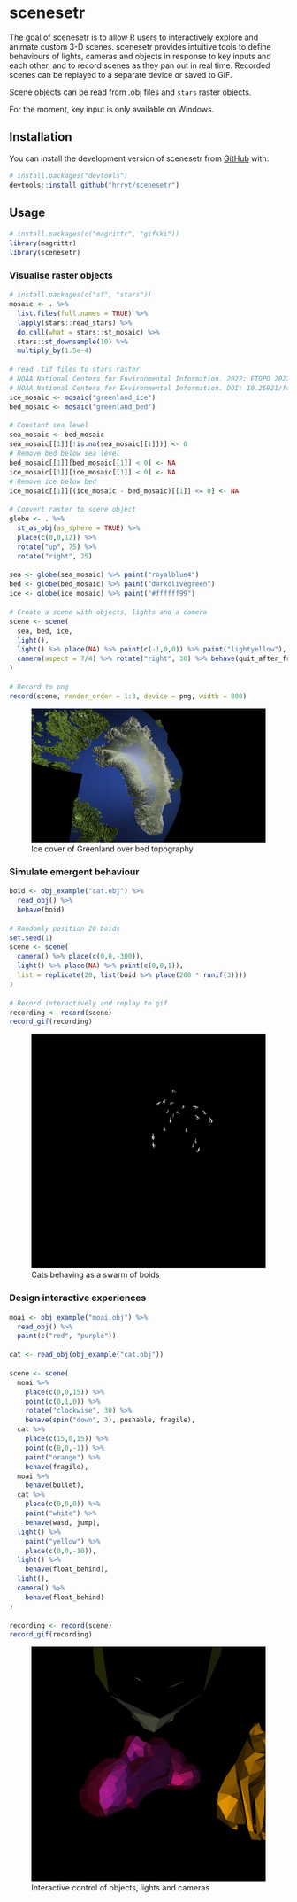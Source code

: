
<!-- README.md is generated from README.Rmd. Please edit that file -->

# scenesetr

<!-- badges: start -->
<!-- badges: end -->

The goal of scenesetr is to allow R users to interactively explore and
animate custom 3-D scenes. scenesetr provides intuitive tools to define
behaviours of lights, cameras and objects in response to key inputs and
each other, and to record scenes as they pan out in real time. Recorded
scenes can be replayed to a separate device or saved to GIF.

Scene objects can be read from .obj files and `stars` raster objects.

For the moment, key input is only available on Windows.

## Installation

You can install the development version of scenesetr from
[GitHub](https://github.com/) with:

``` r
# install.packages("devtools")
devtools::install_github("hrryt/scenesetr")
```

## Usage

``` r
# install.packages(c("magrittr", "gifski"))
library(magrittr)
library(scenesetr)
```

### Visualise raster objects

``` r
# install.packages(c("sf", "stars"))
mosaic <- . %>%
  list.files(full.names = TRUE) %>%
  lapply(stars::read_stars) %>%
  do.call(what = stars::st_mosaic) %>%
  stars::st_downsample(10) %>%
  multiply_by(1.5e-4)

# read .tif files to stars raster
# NOAA National Centers for Environmental Information. 2022: ETOPO 2022 15 Arc-Second Global Relief Model. 
# NOAA National Centers for Environmental Information. DOI: 10.25921/fd45-gt74. Accessed 01/03/2024.
ice_mosaic <- mosaic("greenland_ice")
bed_mosaic <- mosaic("greenland_bed")

# Constant sea level
sea_mosaic <- bed_mosaic
sea_mosaic[[1]][!is.na(sea_mosaic[[1]])] <- 0 
# Remove bed below sea level
bed_mosaic[[1]][bed_mosaic[[1]] < 0] <- NA 
ice_mosaic[[1]][ice_mosaic[[1]] < 0] <- NA
# Remove ice below bed
ice_mosaic[[1]][(ice_mosaic - bed_mosaic)[[1]] <= 0] <- NA

# Convert raster to scene object
globe <- . %>%
  st_as_obj(as_sphere = TRUE) %>%
  place(c(0,0,12)) %>%
  rotate("up", 75) %>%
  rotate("right", 25)

sea <- globe(sea_mosaic) %>% paint("royalblue4")
bed <- globe(bed_mosaic) %>% paint("darkolivegreen")
ice <- globe(ice_mosaic) %>% paint("#ffffff99")

# Create a scene with objects, lights and a camera
scene <- scene(
  sea, bed, ice,
  light(),
  light() %>% place(NA) %>% point(c(-1,0,0)) %>% paint("lightyellow"),
  camera(aspect = 7/4) %>% rotate("right", 30) %>% behave(quit_after_frame)
)

# Record to png
record(scene, render_order = 1:3, device = png, width = 800)
```

<figure>
<img src="man/figures/README-greenland.png"
alt="Ice cover of Greenland over bed topography" />
<figcaption aria-hidden="true">Ice cover of Greenland over bed
topography</figcaption>
</figure>

### Simulate emergent behaviour

``` r
boid <- obj_example("cat.obj") %>%
  read_obj() %>%
  behave(boid)

# Randomly position 20 boids
set.seed(1)
scene <- scene(
  camera() %>% place(c(0,0,-300)),
  light() %>% place(NA) %>% point(c(0,0,1)),
  list = replicate(20, list(boid %>% place(200 * runif(3))))
)

# Record interactively and replay to gif
recording <- record(scene)
record_gif(recording)
```

<figure>
<img src="man/figures/README-boids.gif"
alt="Cats behaving as a swarm of boids" />
<figcaption aria-hidden="true">Cats behaving as a swarm of
boids</figcaption>
</figure>

### Design interactive experiences

``` r
moai <- obj_example("moai.obj") %>%
  read_obj() %>%
  paint(c("red", "purple"))

cat <- read_obj(obj_example("cat.obj"))

scene <- scene(
  moai %>%
    place(c(0,0,15)) %>%
    point(c(0,1,0)) %>%
    rotate("clockwise", 30) %>%
    behave(spin("down", 3), pushable, fragile),
  cat %>%
    place(c(15,0,15)) %>%
    point(c(0,0,-1)) %>%
    paint("orange") %>%
    behave(fragile),
  moai %>%
    behave(bullet),
  cat %>%
    place(c(0,0,0)) %>%
    paint("white") %>%
    behave(wasd, jump),
  light() %>%
    paint("yellow") %>%
    place(c(0,0,-10)),
  light() %>%
    behave(float_behind),
  light(),
  camera() %>%
    behave(float_behind)
)

recording <- record(scene)
record_gif(recording)
```

<figure>
<img src="man/figures/README-shoot.gif"
alt="Interactive control of objects, lights and cameras" />
<figcaption aria-hidden="true">Interactive control of objects, lights
and cameras</figcaption>
</figure>
